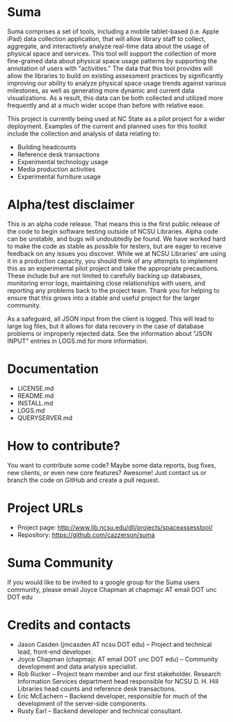 Suma
=====

Suma comprises a set of tools, including a mobile tablet-based (i.e. Apple iPad) data collection application, that will allow library staff to collect, aggregate, and interactively analyze real-time data about the usage of physical space and services. This tool will support the collection of more fine-grained data about physical space usage patterns by supporting the annotation of users with "activities." The data that this tool provides will allow the libraries to build on existing assessment practices by significantly improving our ability to analyze physical space usage trends against various milestones, as well as generating more dynamic and current data visualizations. As a result, this data can be both collected and utilized more frequently and at a much wider scope than before with relative ease.

This project is currently being used at NC State as a pilot project for a wider deployment. Examples of the current and planned uses for this toolkit include the collection and analysis of data relating to:

* Building headcounts
* Reference desk transactions
* Experimental technology usage
* Media production activities
* Experimental furniture usage

Alpha/test disclaimer
======================
This is an alpha code release. That means this is the first public release of the code to begin software testing outside of NCSU Libraries. Alpha code can be unstable, and bugs will undoubtedly be found. We have worked hard to make the code as stable as possible for testers, but are eager to receive feedback on any issues you discover. While we at NCSU Libraries' are using it in a production capacity, you should think of any attempts to implement this as an experimental pilot project and take the appropriate precautions. These include but are not limited to carefully backing up databases, monitoring error logs, maintaining close relationships with users, and reporting any problems back to the project team. Thank you for helping to ensure that this grows into a stable and useful project for the larger community.

As a safeguard, all JSON input from the client is logged. This will lead to large log files, but it allows for data recovery in the case of database problems or improperly rejected data. See the information about "JSON INPUT" entries in LOGS.md for more information.

Documentation
==============
* LICENSE.md
* README.md
* INSTALL.md
* LOGS.md
* QUERYSERVER.md

How to contribute?
===================
You want to contribute some code? Maybe some data reports, bug fixes, new clients, or even new core features? Awesome! Just contact us or branch the code on GitHub and create a pull request.

Project URLs
============
* Project page: http://www.lib.ncsu.edu/dli/projects/spaceassesstool/
* Repository: https://github.com/cazzerson/suma

Suma Community
==============

If you would like to be invited to a google group for the Suma users community, please email Joyce Chapman at chapmajc AT email DOT unc DOT edu 


Credits and contacts
=====================

* Jason Casden (jmcasden AT ncsu DOT edu) – Project and technical lead, front-end developer. 
* Joyce Chapman (chapmajc AT email DOT unc DOT edu) – Community development and data analysis specialist. 
* Rob Rucker – Project team member and our first stakeholder. Research Information Services department head responsible for NCSU D. H. Hill Libraries head counts and reference desk transactions. 
* Eric McEachern – Backend developer, responsible for much of the development of the server-side components. 
* Rusty Earl – Backend developer and technical consultant. 
